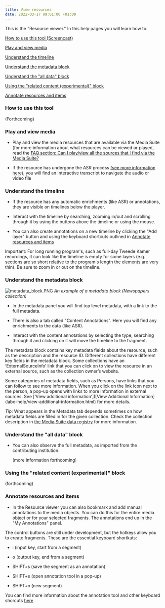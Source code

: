 ```yaml
---
title: View resources
date: 2022-03-17 09:01:00 +01:00
---
```


This is the "Resource viewer." In this help pages you will learn how to:

[How to use this tool (Screencast)](#screencast)

[Play and view media](#play-view)

[Understand the timeline](#timeline)

[Understand the metadata block](#metadata)

[Understand the "all data" block](#all-data)

[Using the "related content (experimental)" block](#related-content)

[Annotate resources and items](#annotate)

### <a name="screencast"></a> How to use this tool

\(Forthcoming)

### <a name="play-view"></a> Play and view media

* Play and view the media resources that are available via the Media Suite (for more information about what resources can be viewed or played, read the [FAQ section: Can I play/view all the sources that I find via the Media Suite?](/documentation/faq/can-play-view)

* If the resource has undergone the ASR process [(see more information here)](/documentation/data/automatic-enrichments), you will find an interactive transcript to navigate the audio or video file

### <a name="timeline"></a> Understand the timeline

* If the resource has any automatic enrichments (like ASR) or annotations, they are visible on timelines below the player.

* Interact with the timeline by searching, zooming in/out and scrolling through it by using the buttons above the timeline or using the mouse.

* You can also create annotations on a new timeline by clicking the "Add layer" button and using the keyboard shortcuts outlined in [Annotate resources and items](#annotate)

Important: For long running program's, such as full-day Tweede Kamer recordings, it can look like the timeline is empty for some layers (e.g. sections are so short relative to the program's length the elements are very thin). Be sure to zoom in or out on the timeline.

### <a name="metadata"></a> Understand the metadata block

![metadata_block.PNG](/uploads/metadata_block.PNG)
*An example of a metadata block (Newspapers collection)*

* In the metadata panel you will find top level metadata, with a link to the full metadata.

* There is also a tab called "Content Annotations". Here you will find any enrichments to the data (like ASR).

* Interact with the content annotations by selecting the type, searching through it and clicking on it will move the timeline to the fragment.

The metadata block contains key metadata fields about the resource, such as the description and the resource ID. Different collections have different key fields in the metadata block. Some collections have an ‘ExternalSourceInfo’ link that you can click on to view the resource in an external source, such as the collection owner’s website.

Some categories of metadata fields, such as Persons, have links that you can follow to see more information. When you click on the link icon next to the person, a pop-up opens with links to more information in external sources. See  \[‘View additional information’\](\[View Additional Information\](labo-help/view-additional-information.html) for more details.

*Tip*: What appears in the Metadata tab depends sometimes on how metadata fields are filled in for the given collection. Check the collection description in [the Media Suite data registry](https://mediasuitedata.clariah.nl/) for more information.

### <a name="all-data"></a> Understand the "all data" block

* You can also observe the full metadata, as imported from the contributing institution.

  \(more information forthcoming)

### <a name="related-content"></a> Using the "related content (experimental)" block

\(forthcoming)

### <a name="annotate"></a> Annotate resources and items

* In the Resource viewer you can also bookmark and add manual annotations to the media objects. You can do this for the entire media object or for your selected fragments. The annotations end up in the "My Annotations" panel.

The control buttons are still under development, but the hotkeys allow you to create fragments. These are the essential keyboard shortkuts:

* i (input key, start from a segment)

* o (output key, end from a segment)

* SHIFT\+s (save the segment as an annotation)

* SHIFT\+e (open annotation tool in a pop-up)

* SHIFT\+n (new segment)

You can find more information about the annotation tool and other keyboard shorcuts [here](/documentation/tools/annotate).